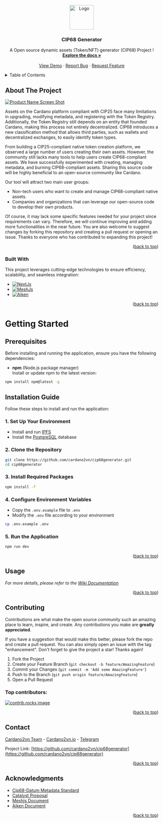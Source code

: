 <a id="readme-top"></a>



<!-- PROJECT LOGO -->
<br />
<div align="center">
  <a href="https://github.com/cardano2vn/cip68generator">
    <img src="https://github.com/user-attachments/assets/08a1249c-8498-4257-8e67-c84e46ce92f3" alt="Logo" width="80" height="80">
  </a>

  <h3 align="center">CIP68 Generator</h3>

  <p align="center">
   A Open source dynamic assets (Token/NFT) generator (CIP68) Project !
    <br />
    <a href="https://github.com/cardano2vn/cip68generator/wiki"><strong>Explore the docs »</strong></a>
    <br />
    <br />
    <a href="https://cip68.cardano2vn.io">View Demo</a>
    &middot;
    <a href="https://github.com/cardano2vn/cip68generator/issues/new?template=BUG_REPORT.yml">Report Bug</a>
    &middot;
    <a href="https://github.com/cardano2vn/cip68generator/issues/new?template=FEATURE_REQUEST.yml">Request Feature</a>
  </p>
</div>



<!-- TABLE OF CONTENTS -->
<details>
  <summary>Table of Contents</summary>
  <ol>
    <li>
      <a href="#about-the-project">About The Project</a>
      <ul>
        <li><a href="#built-with">Built With</a></li>
      </ul>
    </li>
    <li>
      <a href="#getting-started">Getting Started</a>
      <ul>
        <li><a href="#prerequisites">Prerequisites</a></li>
        <li><a href="#installation">Installation</a></li>
      </ul>
    </li>
    <li><a href="#usage">Usage</a></li>
    <li><a href="#contributing">Contributing</a></li>
    <li><a href="#contact">Contact</a></li>
    <li><a href="#acknowledgments">Acknowledgments</a></li>
  </ol>
</details>



<!-- ABOUT THE PROJECT -->
## About The Project

[![Product Name Screen Shot][product-screenshot]](https://cip68.cardano2vn.io)

Assets on the Cardano platform compliant with CIP25 face many limitations in upgrading, modifying metadata, and registering with the Token Registry. Additionally, the Token Registry still depends on an entity that founded Cardano, making this process not entirely decentralized. CIP68 introduces a new classification method that allows third parties, such as wallets and decentralized exchanges, to easily identify token types.  

From building a CIP25-compliant native token creation platform, we observed a large number of users creating their own assets. However, the community still lacks many tools to help users create CIP68-compliant assets. We have successfully experimented with creating, managing metadata, and burning CIP68-compliant assets. Sharing this source code will be highly beneficial to an open-source community like Cardano.  
 
Our tool will attract two main user groups:  
- Non-tech users who want to create and manage CIP68-compliant native assets.  
- Companies and organizations that can leverage our open-source code to develop their own products.  

Of course, it may lack some specific features needed for your project since requirements can vary. Therefore, we will continue improving and adding more functionalities in the near future. You are also welcome to suggest changes by forking this repository and creating a pull request or opening an issue. Thanks to everyone who has contributed to expanding this project!

<p align="right">(<a href="#readme-top">back to top</a>)</p>



### Built With

This project leverages cutting-edge technologies to ensure efficiency, scalability, and seamless integration:

* [![NextJs][Next-img]][next-url]
* [![MeshJs][Mesh-img]][mesh-url]
* [![Aiken][Aiken-img]][aiken-url]

<p align="right">(<a href="#readme-top">back to top</a>)</p>



<!-- GETTING STARTED -->
# Getting Started

## Prerequisites

Before installing and running the application, ensure you have the following dependencies:

- **npm** (Node.js package manager)  
  Install or update npm to the latest version:  
```sh
npm install npm@latest -g
```

## Installation Guide

Follow these steps to install and run the application:

### 1. Set Up Your Environment

- Install and run [IPFS](https://github.com/ipfs/kubo)  
- Install the [PostgreSQL](https://www.postgresql.org) database  

### 2. Clone the Repository

```sh
git clone https://github.com/cardano2vn/cip68generator.git
cd cip68generator
```

### 3. Install Required Packages

```sh
npm install -f
```

### 4. Configure Environment Variables

- Copy the `.env.example` file to `.env`  
- Modify the `.env` file according to your environment  

```sh
cp .env.example .env
```

### 5. Run the Application

```sh
npm run dev
```

<p align="right">(<a href="#readme-top">back to top</a>)</p>



<!-- USAGE EXAMPLES -->
## Usage

_For more details, please refer to the [Wiki Documentation](https://github.com/cardano2vn/cip68generator/wiki)_

<p align="right">(<a href="#readme-top">back to top</a>)</p>


<!-- CONTRIBUTING -->
## Contributing

Contributions are what make the open source community such an amazing place to learn, inspire, and create. Any contributions you make are **greatly appreciated**.

If you have a suggestion that would make this better, please fork the repo and create a pull request. You can also simply open an issue with the tag "enhancement".
Don't forget to give the project a star! Thanks again!

1. Fork the Project
2. Create your Feature Branch (`git checkout -b feature/AmazingFeature`)
3. Commit your Changes (`git commit -m 'Add some AmazingFeature'`)
4. Push to the Branch (`git push origin feature/AmazingFeature`)
5. Open a Pull Request

### Top contributors:

<a href="https://github.com/cardano2vn/cip68generator/graphs/contributors">
  <img src="https://contrib.rocks/image?repo=cardano2vn/cip68generator" alt="contrib.rocks image" />
</a>

<p align="right">(<a href="#readme-top">back to top</a>)</p>




<!-- CONTACT -->
## Contact

[Cardano2vn Team](https://www.cardano2vn.io/about-us) - [Cardano2vn.io](https://www.cardano2vn.io) - [Telegram](https://t.me/cardano2vn)

Project Link: [https://github.com/cardano2vn/cip68generator](https://github.com/cardano2vn/cip68generator)

<p align="right">(<a href="#readme-top">back to top</a>)</p>

<!-- ACKNOWLEDGMENTS -->
## Acknowledgments

* [Cip68-Datum Metadata Standard](https://cips.cardano.org/cip/CIP-68)
* [Catalyst Proposal](https://projectcatalyst.io/funds/12/cardano-use-cases-concept/open-source-dynamic-assets-tokennft-generator-cip68)
* [Meshjs Document](https://meshjs.dev)
* [Aiken Document](https://aiken-lang.org/)

<p align="right">(<a href="#readme-top">back to top</a>)</p>



<!-- MARKDOWN LINKS & IMAGES -->
<!-- https://www.markdownguide.org/basic-syntax/#reference-style-links -->
[contributors-shield]: https://img.shields.io/github/contributors/cardano2vn/cip68generator.svg?style=for-the-badge
[contributors-url]: https://github.com/cardano2vn/cip68generator/graphs/contributors
[forks-shield]: https://img.shields.io/github/forks/cardano2vn/cip68generator.svg?style=for-the-badge
[forks-url]: https://github.com/cardano2vn/cip68generator/network/members
[stars-shield]: https://img.shields.io/github/stars/cardano2vn/cip68generator.svg?style=for-the-badge
[stars-url]: https://github.com/cardano2vn/cip68generator/stargazers
[issues-shield]: https://img.shields.io/github/issues/cardano2vn/cip68generator.svg?style=for-the-badge
[issues-url]: https://github.com/cardano2vn/cip68generator/issues
[product-screenshot]: https://github.com/user-attachments/assets/67eb56a8-01cc-4c7f-a722-64fa5dde652b
[Next-img]: https://img.shields.io/badge/NextJs-000000?style=for-the-badge&logo=nextdotjs&logoColor=white
[Next-url]: https://nextjs.org/
[Mesh-img]: https://img.shields.io/badge/MeshJs-000000?style=for-the-badge&logoColor=white
[Mesh-url]: https://meshjs.dev
[Aiken-img]: https://img.shields.io/badge/Aiken-000000?style=for-the-badge&logoColor=white
[Aiken-url]: https://aiken-lang.org/
